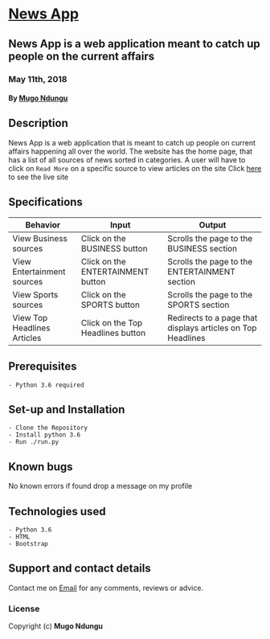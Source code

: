 # [News App](https://newsApp.herokuapp.com/)

## News App is a web application meant to catch up people on the current affairs

### May 11th, 2018

#### By **[Mugo Ndungu](https://github.com/mugo-ndungu)**

## Description

News App is a web application that is meant to catch up people on current affairs happening all over the world.
The website has the home page, that has a list of all sources of news sorted in categories.
A user will have to click on `Read More` on a specific source to view articles on the site
Click [here](https://newzappz.herokuapp.com/) to see the live site

## Specifications

| Behavior            | Input                         | Output                        |
| ------------------- | ----------------------------- | ----------------------------- |
| View Business sources | Click on the BUSINESS button | Scrolls the page to the BUSINESS section |
| View Entertainment sources | Click on the ENTERTAINMENT button | Scrolls the page to the ENTERTAINMENT section |
| View Sports sources | Click on the SPORTS button | Scrolls the page to the SPORTS section |
| View Top Headlines Articles | Click on the Top Headlines button | Redirects to a page that displays articles on Top Headlines |


## Prerequisites

    - Python 3.6 required

## Set-up and Installation

    - Clone the Repository
    - Install python 3.6
    - Run ./run.py

## Known bugs

No known errors if found drop a message on my profile

## Technologies used

    - Python 3.6
    - HTML
    - Bootstrap

## Support and contact details

Contact me on [Email](twinnymugo@gmail.com) for any comments, reviews or advice.

### License

Copyright (c) **Mugo Ndungu**